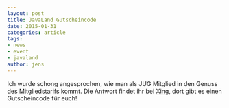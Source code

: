 ```yaml
---
layout: post
title: JavaLand Gutscheincode
date: 2015-01-31
categories: article
tags:
- news
- event
- javaland
author: jens
---
```

Ich wurde schong angesprochen, wie man als JUG Mitglied in den Genuss des Mitgliedstarifs kommt. Die Antwort findet ihr bei [Xing](https://www.xing.com/communities/posts/javaland-gutscheincode-1009211881), dort gibt es einen Gutscheincode für euch!



